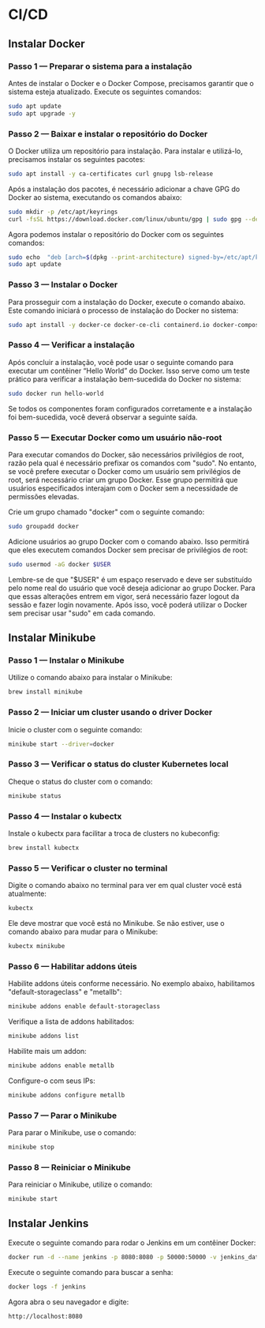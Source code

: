 # CI/CD

## Instalar Docker

### Passo 1 — Preparar o sistema para a instalação
Antes de instalar o Docker e o Docker Compose, precisamos garantir que o sistema esteja atualizado. Execute os seguintes comandos:

```bash
sudo apt update
sudo apt upgrade -y
```

### Passo 2 — Baixar e instalar o repositório do Docker
O Docker utiliza um repositório para instalação. Para instalar e utilizá-lo, precisamos instalar os seguintes pacotes:

```bash
sudo apt install -y ca-certificates curl gnupg lsb-release
```

Após a instalação dos pacotes, é necessário adicionar a chave GPG do Docker ao sistema, executando os comandos abaixo:

```bash
sudo mkdir -p /etc/apt/keyrings
curl -fsSL https://download.docker.com/linux/ubuntu/gpg | sudo gpg --dearmor -o /etc/apt/keyrings/docker.gpg
```

Agora podemos instalar o repositório do Docker com os seguintes comandos:

```bash
sudo echo  "deb [arch=$(dpkg --print-architecture) signed-by=/etc/apt/keyrings/docker.gpg] https://download.docker.com/linux/ubuntu  $(lsb_release -cs) stable" | sudo tee /etc/apt/sources.list.d/docker.list > /dev/null
sudo apt update
```

### Passo 3 — Instalar o Docker
Para prosseguir com a instalação do Docker, execute o comando abaixo. Este comando iniciará o processo de instalação do Docker no sistema:

```bash
sudo apt install -y docker-ce docker-ce-cli containerd.io docker-compose-plugin
```

### Passo 4 — Verificar a instalação
Após concluir a instalação, você pode usar o seguinte comando para executar um contêiner “Hello World” do Docker. Isso serve como um teste prático para verificar a instalação bem-sucedida do Docker no sistema:

```bash
sudo docker run hello-world
```

Se todos os componentes foram configurados corretamente e a instalação foi bem-sucedida, você deverá observar a seguinte saída.

### Passo 5 — Executar Docker como um usuário não-root
Para executar comandos do Docker, são necessários privilégios de root, razão pela qual é necessário prefixar os comandos com "sudo". No entanto, se você prefere executar o Docker como um usuário sem privilégios de root, será necessário criar um grupo Docker. Esse grupo permitirá que usuários especificados interajam com o Docker sem a necessidade de permissões elevadas.

Crie um grupo chamado "docker" com o seguinte comando:

```bash
sudo groupadd docker
```

Adicione usuários ao grupo Docker com o comando abaixo. Isso permitirá que eles executem comandos Docker sem precisar de privilégios de root:

```bash
sudo usermod -aG docker $USER
```

Lembre-se de que "$USER" é um espaço reservado e deve ser substituído pelo nome real do usuário que você deseja adicionar ao grupo Docker. Para que essas alterações entrem em vigor, será necessário fazer logout da sessão e fazer login novamente. Após isso, você poderá utilizar o Docker sem precisar usar "sudo" em cada comando.

## Instalar Minikube

### Passo 1 — Instalar o Minikube

Utilize o comando abaixo para instalar o Minikube:

```bash
brew install minikube
```

### Passo 2 — Iniciar um cluster usando o driver Docker

Inicie o cluster com o seguinte comando:

```bash
minikube start --driver=docker
```

### Passo 3 — Verificar o status do cluster Kubernetes local

Cheque o status do cluster com o comando:

```bash
minikube status
```

### Passo 4 — Instalar o kubectx

Instale o kubectx para facilitar a troca de clusters no kubeconfig:

```bash
brew install kubectx
```

### Passo 5 — Verificar o cluster no terminal

Digite o comando abaixo no terminal para ver em qual cluster você está atualmente:

```bash
kubectx
```

Ele deve mostrar que você está no Minikube. Se não estiver, use o comando abaixo para mudar para o Minikube:

```bash
kubectx minikube
```

### Passo 6 — Habilitar addons úteis

Habilite addons úteis conforme necessário. No exemplo abaixo, habilitamos "default-storageclass" e "metallb":

```bash
minikube addons enable default-storageclass
```

Verifique a lista de addons habilitados:

```bash
minikube addons list
```

Habilite mais um addon:

```bash
minikube addons enable metallb
```

Configure-o com seus IPs:

```bash
minikube addons configure metallb
```

### Passo 7 — Parar o Minikube

Para parar o Minikube, use o comando:

```bash
minikube stop
```

### Passo 8 — Reiniciar o Minikube

Para reiniciar o Minikube, utilize o comando:

```bash
minikube start
```

## Instalar Jenkins

Execute o seguinte comando para rodar o Jenkins em um contêiner Docker:

```bash
docker run -d --name jenkins -p 8080:8080 -p 50000:50000 -v jenkins_data:/var/jenkins_home jenkins/jenkins:lts
```

Execute o seguinte comando para buscar a senha:

```bash
docker logs -f jenkins
```

Agora abra o seu navegador e digite:

```bash
http://localhost:8080
```

